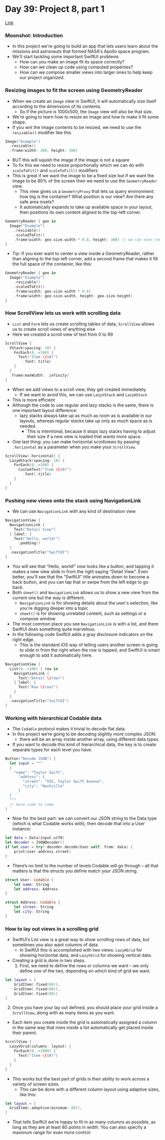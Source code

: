 # Day 39: Project 8, part 1
[Link](https://www.hackingwithswift.com/100/swiftui/39)

### Moonshot: Introduction
* In this project we're going to build an app that lets users learn about the missions and astronauts that formed NASA's Apollo space program.
* We'll start tackling some important SwiftUI problems
  * How can you make an image fit its space correctly?
  * How can we clean up code using computed properties?
  * How can we compose smaller views into larger ones to help keep our project organized.

### Resizing images to fit the screen using GeometryReader
* When we create an `Image` view in SwiftUI, it will automatically size itself according to the dimensions of its contents.
  * So if the picture is 1000x500, the `Image` view will also be that size.
* We're going to learn how to resize an image and how to make it fit some shape.
* If you wnt the image contents to be resized, we need to use the `resizable()` modifier like this
```swift
Image("Example")
  .resizable()
  .frame(width: 300, height: 300)
```
* BUT this will squish the image if the image is not a square
* To fix this we need to resize proportionally which we can do with `scaleToFit()` and `scaleToFill()` modifiers
* This is great if we want the image to be a fixed size but if we want the image to be 80% of the screen then we need to use the `GeometryReader` view.
  * This view gives us a `GeometryProxy` that lets us query environment: how big is the container? What position is our view? Are there any safe area insets?
  * It automatically expands to take up available space in your layout, then positions its own content aligned to the top-left corner. 
```swift
GeometryReader { geo in
  Image("Example")
    .resizable()
    .scaledToFit()
    .frame(width: geo.size.width * 0.8, height: 300) // we can even remove height
}
```
* Tip: If you ever want to center a view inside a GeometryReader, rather than aligning to the top-left corner, add a second frame that makes it fill the full space of the container, like this:
```swift
GeometryReader { geo in
  Image("Example")
    .resizable()
    .scaledToFit()
    .frame(width: geo.size.width * 0.8)
    .frame(width: geo.size.width, height: geo.size.height)
}
```

### How ScrollView lets us work with scrolling data
* `List` and `Form` lets us create scrolling tables of data, `ScrollView` allows us to create scroll views of anything else
* Here we created a scroll view of text from 0 to 99
```swift
ScrollView {
  VStack(spacing: 10) {
    ForEach(0..<100) {
      Text("Item \($0)")
        .font(.title)
    }
  }
  .frame(maxWidth: .infinity)
}
```
* When we add views to a scroll view, they get created immediately. 
  * If we want to avoid this, we can use `LazyVStack` and `LazyHStack`
* This is more efficient 
* Although the code to use regular and lazy stacks is the same, there is one important layout difference: 
  * lazy stacks always take up as much as room as is available in our layouts, whereas regular stacks take up only as much space as is needed. 
    * This is intentional, because it stops lazy stacks having to adjust their size if a new view is loaded that wants more space.
* One last thing: you can make horizontal scrollviews by passing `.horizontal` as a parameter when you make your `ScrollView`. 
```swift
ScrollView(.horizontal) {
  LazyHStack(spacing: 10) {
    ForEach(0..<100) {
      CustomText("Item \($0)")
        .font(.title)
    }
  }
}
```

### Pushing new views onto the stack using NavigationLink
* We can use `NavigationLink` with any kind of destination view
```swift
NavigationView {
  NavigationLink {
    Text("Detail View")
  } label: {
    Text("Hello, world!")
      .padding()
  }
  .navigationTitle("SwiftUI")
}
```
* You will see that “Hello, world!” now looks like a button, and tapping it makes a new view slide in from the right saying “Detail View”. Even better, you’ll see that the “SwiftUI” title animates down to become a back button, and you can tap that or swipe from the left edge to go back.
* Both `sheet()` and `NavigationLink` allows us to show a new view from the current one but the way is different.
  * `NavigationLink` is for showing details about the user's selection, like you're digging deeper into a topic
  * `sheet()` is for showing unrelated content, such as settings or a compose window
* The most common place you see `NavigationLink` is with a list, and there SwiftUI does something quite marvelous.
* In the following code SwiftUI adds a gray disclosure indicators on the right edge. 
  * This is the standard iOS way of telling users another screen is going to slide in from the right when the row is tapped, and SwiftUI is smart enough to add it automatically here.
```swift
NavigationView {
  List(0..<100) { row in
    NavigationLink {
      Text("Detail \(row)")
    } label: {
      Text("Row \(row)")
    }
  }
  .navigationTitle("SwiftUI")
}
```

### Working with hierarchical Codable data
* The `Codable` protocol makes it trivial to decode flat data.
* In this project we’re going to be decoding slightly more complex JSON: 
  * there will be an array inside another array, using different data types.
* If you want to decode this kind of hierarchical data, the key is to create separate types for each level you have.
```swift
Button("Decode JSON") {
  let input = """
  {
    "name": "Taylor Swift",
      "address": {
        "street": "555, Taylor Swift Avenue",
        "city": "Nashville"
      }
  }
  """
  // more code to come
}
```
* Now for the best part: we can convert our JSON string to the Data type (which is what Codable works with), then decode that into a User instance:
```swift
let data = Data(input.utf8)
let decoder = JSONDecoder()
if let user = try? decoder.decode(User.self, from: data) {
    print(user.address.street)
}
```
* There’s no limit to the number of levels Codable will go through – all that matters is that the structs you define match your JSON string.
```swift
struct User: Codable {
    let name: String
    let address: Address
}

struct Address: Codable {
    let street: String
    let city: String
}
```

### How to lay out views in a scrolling grid
* SwiftUI’s List view is a great way to show scrolling rows of data, but sometimes you also want columns of data
  * In SwiftUI this is accomplished with two views: `LazyHGrid` for showing horizontal data, and `LazyVGrid` for showing vertical data. 
* Creating a grid is done in two steps. 
  1. First, we need to define the rows or columns we want – we only define one of the two, depending on which kind of grid we want.
```swift
let layout = [
    GridItem(.fixed(80)),
    GridItem(.fixed(80)),
    GridItem(.fixed(80))
]
```
  2. Once you have your lay out defined, you should place your grid inside a `ScrollView`, along with as many items as you want. 
* Each item you create inside the grid is automatically assigned a column in the same way that rows inside a list automatically get placed inside their parent.
```swift
ScrollView {
  LazyVGrid(columns: layout) {
    ForEach(0..<1000) {
      Text("Item \($0)")
    }
  }
}
```
* This works but the best part of grids is their ability to work across a variety of screen sizes. 
  *  This can be done with a different column layout using adaptive sizes, like this:
```swift
let layout = [
  GridItem(.adaptive(minimum: 80)),
]
```
  * That tells SwiftUI we’re happy to fit in as many columns as possible, as long as they are at least 80 points in width. You can also specify a maximum range for even more control: